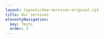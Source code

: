 ```yaml
---
layout: layouts/dxw-services-original.njk
title: Our services
eleventyNavigation:
  key: Tests
  order: 3
---
```


